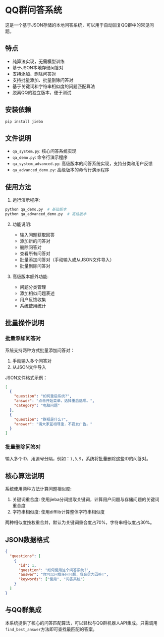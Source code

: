 # QQ群问答系统

这是一个基于JSON存储的本地问答系统，可以用于自动回复QQ群中的常见问题。

## 特点

- 纯算法实现，无需模型训练
- 基于JSON本地存储问答对
- 支持添加、删除问答对
- 支持批量添加、批量删除问答对
- 基于关键词和字符串相似度的问题匹配算法
- 脱离QQ的独立版本，便于测试

## 安装依赖

```bash
pip install jieba
```

## 文件说明

- `qa_system.py`: 核心问答系统实现
- `qa_demo.py`: 命令行演示程序
- `qa_system_advanced.py`: 高级版本的问答系统实现，支持分类和用户反馈
- `qa_advanced_demo.py`: 高级版本的命令行演示程序

## 使用方法

1. 运行演示程序:

```bash
python qa_demo.py  # 基础版本
python qa_advanced_demo.py  # 高级版本
```

2. 功能说明:
   - 输入问题获取回答
   - 添加新的问答对
   - 删除问答对
   - 查看所有问答对
   - 批量添加问答对（手动输入或从JSON文件导入）
   - 批量删除问答对

3. 高级版本额外功能:
   - 问题分类管理
   - 添加相似问题表述
   - 用户反馈收集
   - 系统使用统计

## 批量操作说明

### 批量添加问答对

系统支持两种方式批量添加问答对：
1. 手动输入多个问答对
2. 从JSON文件导入

JSON文件格式示例：
```json
[
  {
    "question": "如何重启系统?",
    "answer": "点击开始菜单，选择重启选项。",
    "category": "电脑问题"
  },
  {
    "question": "群规是什么?",
    "answer": "请大家互相尊重，不要发广告。"
  }
]
```

### 批量删除问答对

输入多个ID，用逗号分隔，例如：`1,3,5`，系统将批量删除这些ID的问答对。

## 核心算法说明

系统使用两种方法计算问题相似度:

1. 关键词重合度: 使用jieba分词提取关键词，计算用户问题与存储问题的关键词重合度
2. 字符串相似度: 使用difflib计算整体字符串相似度

两种相似度按权重合并，默认为关键词重合度占70%，字符串相似度占30%。

## JSON数据格式

```json
{
  "questions": [
    {
      "id": 1,
      "question": "如何使用这个问答系统?",
      "answer": "你可以问我任何问题，我会尽力回答!",
      "keywords": ["使用", "问答系统"]
    }
  ]
}
```

## 与QQ群集成

本系统提供了核心的问答匹配算法，可以轻松与QQ群机器人API集成。只需调用`find_best_answer`方法即可查找最匹配的答案。
